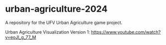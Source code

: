 # urban-agriculture-2024
A repository for the UFV Urban Agriculture game project.


Urban Agriculture Visualization Version 1:
https://www.youtube.com/watch?v=eoJl_g_77_M
